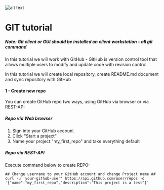 ![alt text](https://camo.githubusercontent.com/fb782da4019ab66eeea35cc9b9ce73b2438b1688/687474703a2f2f646f632e72756c746f722e636f6d2f696d616765732f6769746875622d6c6f676f2e706e67 "Logo Title Text 1")

# GIT tutorial

##### *Note: Git client or GUI should be installed on client workstation - all git command*


In this tutorial we will work with GitHub - GitHub is version control tool that allows multiple users to modify and update code with revision control.

In this tutorial we will create local repository, create README.md document and sync repository with GitHub

#### 1 - Create new repo  

You can create GitHub repo two ways, using GitHub via browser or via REST-API

##### Repo via Web browser

1. Sign into your GitHub account
2. Click "Start a project"
3. Name your project "my_first_repo" and take everything default

##### Repo via REST-API

Execute command below to create REPO:

```
## Change username to your GitHub account and change Project name ##
curl -u 'your-github-user' https://api.github.com/user/repos -d '{"name":"my_first_repo","description":"This project is a test"}'
```
